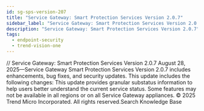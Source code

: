 ```yaml
---
id: sg-sps-version-207
title: "Service Gateway: Smart Protection Services Version 2.0.7"
sidebar_label: "Service Gateway: Smart Protection Services Version 2.0.7"
description: "Service Gateway: Smart Protection Services Version 2.0.7"
tags:
  - endpoint-security
  - trend-vision-one
---
```


/*<![CDATA[*/ $('#title').html($('meta[name=map-description]').attr('content')); /*]]>*/ Service Gateway: Smart Protection Services Version 2.0.7 August 28, 2025—Service Gateway Smart Protection Services Version 2.0.7 includes enhancements, bug fixes, and security updates. This update includes the following changes: This update provides granular substatus information to help users better understand the current service status. Some features may not be available in all regions or on all Service Gateway appliances. © 2025 Trend Micro Incorporated. All rights reserved.Search Knowledge Base